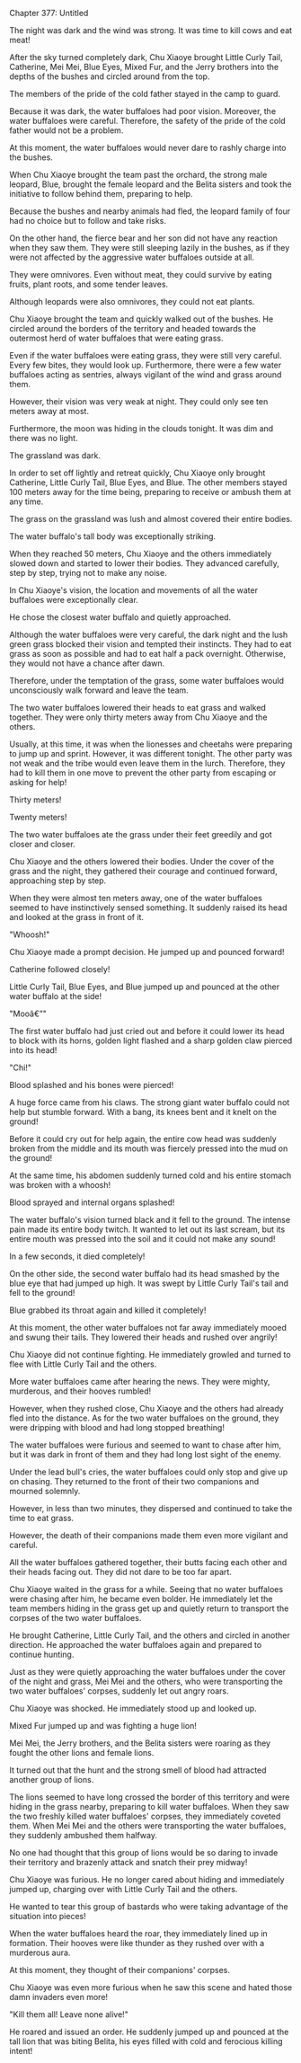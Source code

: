 Chapter 377: Untitled

The night was dark and the wind was strong. It was time to kill cows and eat meat\!

After the sky turned completely dark, Chu Xiaoye brought Little Curly Tail, Catherine, Mei Mei, Blue Eyes, Mixed Fur, and the Jerry brothers into the depths of the bushes and circled around from the top.

The members of the pride of the cold father stayed in the camp to guard.

Because it was dark, the water buffaloes had poor vision. Moreover, the water buffaloes were careful. Therefore, the safety of the pride of the cold father would not be a problem.

At this moment, the water buffaloes would never dare to rashly charge into the bushes.

When Chu Xiaoye brought the team past the orchard, the strong male leopard, Blue, brought the female leopard and the Belita sisters and took the initiative to follow behind them, preparing to help.

Because the bushes and nearby animals had fled, the leopard family of four had no choice but to follow and take risks.

On the other hand, the fierce bear and her son did not have any reaction when they saw them. They were still sleeping lazily in the bushes, as if they were not affected by the aggressive water buffaloes outside at all.

They were omnivores. Even without meat, they could survive by eating fruits, plant roots, and some tender leaves.

Although leopards were also omnivores, they could not eat plants.

Chu Xiaoye brought the team and quickly walked out of the bushes. He circled around the borders of the territory and headed towards the outermost herd of water buffaloes that were eating grass.

Even if the water buffaloes were eating grass, they were still very careful. Every few bites, they would look up. Furthermore, there were a few water buffaloes acting as sentries, always vigilant of the wind and grass around them.

However, their vision was very weak at night. They could only see ten meters away at most.

Furthermore, the moon was hiding in the clouds tonight. It was dim and there was no light.

The grassland was dark.

In order to set off lightly and retreat quickly, Chu Xiaoye only brought Catherine, Little Curly Tail, Blue Eyes, and Blue. The other members stayed 100 meters away for the time being, preparing to receive or ambush them at any time.

The grass on the grassland was lush and almost covered their entire bodies.

The water buffalo's tall body was exceptionally striking.

When they reached 50 meters, Chu Xiaoye and the others immediately slowed down and started to lower their bodies. They advanced carefully, step by step, trying not to make any noise.

In Chu Xiaoye's vision, the location and movements of all the water buffaloes were exceptionally clear.

He chose the closest water buffalo and quietly approached.

Although the water buffaloes were very careful, the dark night and the lush green grass blocked their vision and tempted their instincts. They had to eat grass as soon as possible and had to eat half a pack overnight. Otherwise, they would not have a chance after dawn.

Therefore, under the temptation of the grass, some water buffaloes would unconsciously walk forward and leave the team.

The two water buffaloes lowered their heads to eat grass and walked together. They were only thirty meters away from Chu Xiaoye and the others.

Usually, at this time, it was when the lionesses and cheetahs were preparing to jump up and sprint. However, it was different tonight. The other party was not weak and the tribe would even leave them in the lurch. Therefore, they had to kill them in one move to prevent the other party from escaping or asking for help\!

Thirty meters\!

Twenty meters\!

The two water buffaloes ate the grass under their feet greedily and got closer and closer.

Chu Xiaoye and the others lowered their bodies. Under the cover of the grass and the night, they gathered their courage and continued forward, approaching step by step.

When they were almost ten meters away, one of the water buffaloes seemed to have instinctively sensed something. It suddenly raised its head and looked at the grass in front of it.

"Whoosh\!"

Chu Xiaoye made a prompt decision. He jumped up and pounced forward\!

Catherine followed closely\!

Little Curly Tail, Blue Eyes, and Blue jumped up and pounced at the other water buffalo at the side\!

"Mooâ€”"

The first water buffalo had just cried out and before it could lower its head to block with its horns, golden light flashed and a sharp golden claw pierced into its head\!

"Chi\!"

Blood splashed and his bones were pierced\!

A huge force came from his claws. The strong giant water buffalo could not help but stumble forward. With a bang, its knees bent and it knelt on the ground\!

Before it could cry out for help again, the entire cow head was suddenly broken from the middle and its mouth was fiercely pressed into the mud on the ground\!

At the same time, his abdomen suddenly turned cold and his entire stomach was broken with a whoosh\!

Blood sprayed and internal organs splashed\!

The water buffalo's vision turned black and it fell to the ground. The intense pain made its entire body twitch. It wanted to let out its last scream, but its entire mouth was pressed into the soil and it could not make any sound\!

In a few seconds, it died completely\!

On the other side, the second water buffalo had its head smashed by the blue eye that had jumped up high. It was swept by Little Curly Tail's tail and fell to the ground\!

Blue grabbed its throat again and killed it completely\!

At this moment, the other water buffaloes not far away immediately mooed and swung their tails. They lowered their heads and rushed over angrily\!

Chu Xiaoye did not continue fighting. He immediately growled and turned to flee with Little Curly Tail and the others.

More water buffaloes came after hearing the news. They were mighty, murderous, and their hooves rumbled\!

However, when they rushed close, Chu Xiaoye and the others had already fled into the distance. As for the two water buffaloes on the ground, they were dripping with blood and had long stopped breathing\!

The water buffaloes were furious and seemed to want to chase after him, but it was dark in front of them and they had long lost sight of the enemy.

Under the lead bull's cries, the water buffaloes could only stop and give up on chasing. They returned to the front of their two companions and mourned solemnly.

However, in less than two minutes, they dispersed and continued to take the time to eat grass.

However, the death of their companions made them even more vigilant and careful.

All the water buffaloes gathered together, their butts facing each other and their heads facing out. They did not dare to be too far apart.

Chu Xiaoye waited in the grass for a while. Seeing that no water buffaloes were chasing after him, he became even bolder. He immediately let the team members hiding in the grass get up and quietly return to transport the corpses of the two water buffaloes.

He brought Catherine, Little Curly Tail, and the others and circled in another direction. He approached the water buffaloes again and prepared to continue hunting.

Just as they were quietly approaching the water buffaloes under the cover of the night and grass, Mei Mei and the others, who were transporting the two water buffaloes' corpses, suddenly let out angry roars.

Chu Xiaoye was shocked. He immediately stood up and looked up.

Mixed Fur jumped up and was fighting a huge lion\!

Mei Mei, the Jerry brothers, and the Belita sisters were roaring as they fought the other lions and female lions.

It turned out that the hunt and the strong smell of blood had attracted another group of lions.

The lions seemed to have long crossed the border of this territory and were hiding in the grass nearby, preparing to kill water buffaloes. When they saw the two freshly killed water buffaloes' corpses, they immediately coveted them. When Mei Mei and the others were transporting the water buffaloes, they suddenly ambushed them halfway.

No one had thought that this group of lions would be so daring to invade their territory and brazenly attack and snatch their prey midway\!

Chu Xiaoye was furious. He no longer cared about hiding and immediately jumped up, charging over with Little Curly Tail and the others.

He wanted to tear this group of bastards who were taking advantage of the situation into pieces\!

When the water buffaloes heard the roar, they immediately lined up in formation. Their hooves were like thunder as they rushed over with a murderous aura.

At this moment, they thought of their companions' corpses.

Chu Xiaoye was even more furious when he saw this scene and hated those damn invaders even more\!

"Kill them all\! Leave none alive\!"

He roared and issued an order. He suddenly jumped up and pounced at the tall lion that was biting Belita, his eyes filled with cold and ferocious killing intent\!